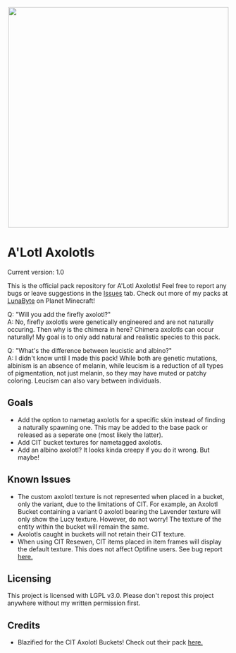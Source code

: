 <p align="center">
  <img src="https://i.imgur.com/V83c6lB.png" width="500px">
</p>

# A'Lotl Axolotls

Current version: 1.0

This is the official pack repository for A'Lotl Axolotls! Feel free to report any bugs or leave suggestions in the [Issues](https://github.com/LunaBytes/A-Lotl-Axolotls/issues) tab.
Check out more of my packs at [LunaByte](https://www.planetminecraft.com/member/lunabyte/) on Planet Minecraft!

Q: "Will you add the firefly axolotl?"<br/>
A: No, firefly axolotls were genetically engineered and are not naturally occuring. Then why is the chimera in here? Chimera axolotls can occur naturally! My goal is to only add natural and realistic species to this pack.

Q: "What's the difference between leucistic and albino?"<br/>
A: I didn't know until I made this pack! While both are genetic mutations, albinism is an absence of melanin, while leucism is a reduction of all types of pigmentation, not just melanin, so they may have muted or patchy coloring. Leucism can also vary between individuals.

## Goals
- Add the option to nametag axolotls for a specific skin instead of finding a naturally spawning one. This may be added to the base pack or released as a seperate one (most likely the latter).
- Add CIT bucket textures for nametagged axolotls.
- Add an albino axolotl? It looks kinda creepy if you do it wrong. But maybe!

## Known Issues

- The custom axolotl texture is not represented when placed in a bucket, only the variant, due to the limitations of CIT. For example, an Axolotl Bucket containing a variant 0 axolotl bearing the Lavender texture will only show the Lucy texture. However, do not worry! The texture of the entity within the bucket will remain the same.
- Axolotls caught in buckets will not retain their CIT texture.
- When using CIT Resewen, CIT items placed in item frames will display the default texture. This does not affect Optifine users. See bug report [here.](https://github.com/SHsuperCM/CITResewn/issues/313)

## Licensing
This project is licensed with LGPL v3.0. Please don't repost this project anywhere without my written permission first.

## Credits
- Blazified for the CIT Axolotl Buckets! Check out their pack [here.](https://www.planetminecraft.com/texture-pack/colored-axolotl-buckets-with-babies/)

